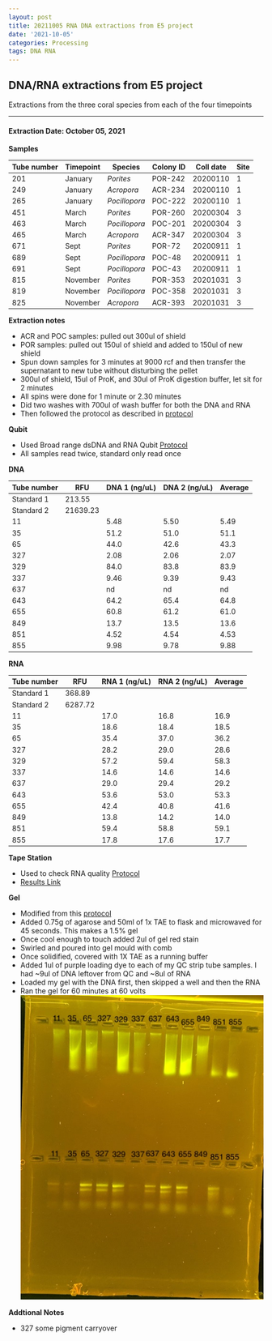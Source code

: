 ```yaml
---
layout: post
title: 20211005 RNA DNA extractions from E5 project
date: '2021-10-05'
categories: Processing
tags: DNA RNA
---
```


## DNA/RNA extractions from E5 project

Extractions from the three coral species from each of the four timepoints

---

#### Extraction Date: October 05, 2021 
**Samples**

| Tube number 	| Timepoint	   	| Species	    | Colony ID 	| Coll date		| Site       	|
|-------------	|------------	|-------------	|-------------	|-------------	|-------------	|
| 201		 	| January	 	| *Porites*		| POR-242      	| 20200110   	| 1				|
| 249			| January	 	| *Acropora*	| ACR-234	    | 20200110		| 1				|
| 265		 	| January	  	| *Pocillopora*	| POC-222    	| 20200110  	| 1				|
| 451		 	| March		 	| *Porites*		| POR-260     	| 20200304   	| 3				|
| 463			| March 		| *Pocillopora*	| POC-201	    | 20200304		| 3				|
| 465		 	| March	  		| *Acropora*	| ACR-347    	| 20200304  	| 3				|
| 671		 	| Sept		 	| *Porites*		| POR-72      	| 20200911   	| 1				|
| 689			| Sept	 		| *Pocillopora*	| POC-48	    | 20200911		| 1				|
| 691		 	| Sept		  	| *Pocillopora*	| POC-43     	| 20200911  	| 1				|
| 815		 	| November	 	| *Porites*		| POR-353   	| 20201031   	| 3				|
| 819			| November	 	| *Pocillopora*	| POC-358	    | 20201031		| 3				|
| 825		 	| November	  	| *Acropora*	| ACR-393    	| 20201031  	| 3				|

**Extraction notes**
 - ACR and POC samples: pulled out 300ul of shield
 - POR samples: pulled out 150ul of shield and added to 150ul of new shield 
 - Spun down samples for 3 minutes at 9000 rcf and then transfer the supernatant to new tube without disturbing the pellet
 - 300ul of shield, 15ul of ProK, and 30ul of ProK digestion buffer, let sit for 2 minutes
 - All spins were done for 1 minute or 2.30 minutes
 - Did two washes with 700ul of wash buffer for both the DNA and RNA
 - Then followed the protocol as described in [protocol](https://github.com/emmastrand/EmmaStrand_Notebook/blob/master/_posts/2019-05-31-Zymo-Duet-RNA-DNA-Extraction-Protocol.md)


**Qubit**
 - Used Broad range dsDNA and RNA Qubit [Protocol](https://meschedl.github.io/MESPutnam_Open_Lab_Notebook/Qubit-Protocol/)
 - All samples read twice, standard only read once
 
**DNA**

| Tube number 	| RFU		   	| DNA 1 (ng/uL) | DNA 2 (ng/uL) | Average     	|
|-------------	|------------	|-------------	|-------------	|-------------	|
| Standard 1  	| 213.55	 	| 		      	| 		      	|	         	|
| Standard 2 	| 21639.23	 	| 		    	| 		    	| 	        	|
| 11		 	|		     	| 5.48	     	| 5.50	     	| 5.49        	|
| 35		 	| 			   	| 51.2      	| 51.0        	| 51.1			|
| 65		  	|		     	| 44.0 	      	| 42.6        	| 43.3        	|
| 327		 	| 			   	| 2.08        	| 2.06        	| 2.07       	|
| 329		  	|		     	| 84.0      	| 83.8         	| 83.9        	|
| 337		 	| 			   	| 9.46       	| 9.39      	| 9.43       	|
| 637		  	|		     	| nd	       	| nd        	| nd        	|
| 643		 	| 			   	| 64.2       	| 65.4         	| 64.8       	|
| 655		  	|		     	| 60.8  	    | 61.2         	| 61.0        	|
| 849		 	| 			   	| 13.7        	| 13.5         	| 13.6        	|
| 851		  	|		     	| 4.52        	| 4.54        	| 4.53        	|
| 855		 	| 			   	| 9.98        	| 9.78         	| 9.88        	|


**RNA**


| Tube number 	| RFU		   	| RNA 1 (ng/uL) | RNA 2 (ng/uL) | Average     	|
|-------------	|------------	|-------------	|-------------	|-------------	|
| Standard 1  	| 368.89	 	| 		      	| 		      	|	         	|
| Standard 2 	| 6287.72	 	| 		    	| 		    	| 	        	|
| 11		 	|		     	| 17.0	     	| 16.8	     	| 16.9        	|
| 35		 	| 			   	| 18.6      	| 18.4        	| 18.5          |
| 65		  	|		     	| 35.4	      	| 37.0      	| 36.2       	|
| 327		 	| 			   	| 28.2       	| 29.0       	| 28.6        	|
| 329		  	|		     	| 57.2      	| 59.4         	| 58.3        	|
| 337		 	| 			   	| 14.6       	| 14.6      	| 14.6       	|
| 637		  	|		     	| 29.0       	| 29.4        	| 29.2        	|
| 643		 	| 			   	| 53.6        	| 53.0         	| 53.3       	|
| 655		  	|		     	| 42.4	     	| 40.8        	| 41.6        	|
| 849		 	| 			   	| 13.8        	| 14.2         	| 14.0        	|
| 851		  	|		     	| 59.4        	| 58.8        	| 59.1        	|
| 855		 	| 			   	| 17.8        	| 17.6         	| 17.7        	|


**Tape Station**
 - Used to check RNA quality [Protocol](https://meschedl.github.io/MESPutnam_Open_Lab_Notebook/RNA-TapeStation-Protocol/) 
 - [Results Link](https://github.com/Kterpis/Putnam_Lab_Notebook/blob/95725f26e714dd7785ad14f1c1f9eb20ecf3d48f/images/tape_station/2021-09-30%20-%2013.48.52.pdf)

**Gel**
 - Modified from this [protocol](https://meschedl.github.io/MESPutnam_Open_Lab_Notebook/Gel-Protocol/)
 - Added 0.75g of agarose and 50ml of 1x TAE to flask and microwaved for 45 seconds. This makes a 1.5% gel
 - Once cool enough to touch added 2ul of gel red stain
 - Swirled and poured into gel mould with comb
 - Once solidified, covered with 1X TAE as a running buffer
 - Added 1ul of purple loading dye to each of my QC strip tube samples. I had ~9ul of DNA leftover from QC and ~8ul of RNA
 - Loaded my gel with the DNA first, then skipped a well and then the RNA
 - Ran the gel for 60 minutes at 60 volts
 ![20210930_gel.jpg](https://github.com/Kterpis/Putnam_Lab_Notebook/blob/master/images/gels/20210930_gel.jpg?raw=true)
 
 **Addtional Notes**
  - 327 some pigment carryover